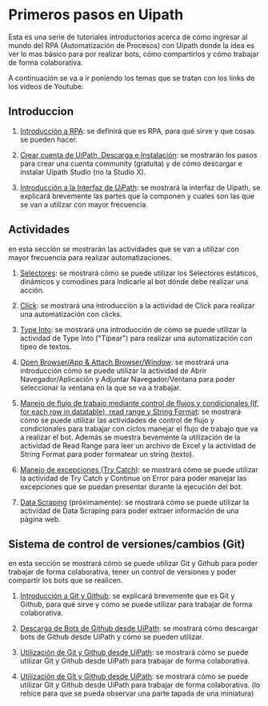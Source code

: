 # Primeros pasos en Uipath

Esta es una serie de tutoriales introductorios acerca de cómo ingresar al mundo del RPA (Automatización de Procesos) con Uipath donde la idea es ver lo mas básico para por realizar bots, cómo compartirlos y cómo trabajar de forma colaborativa.

A continuación se va a ir poniendo los temas que se tratan con los links de los videos de Youtube:


## Introduccion

1. [Introducción a RPA](https://youtu.be/ClIeEN8Ukl4): se definirá que es RPA, para qué sirve y que cosas se pueden hacer.

2. [Crear cuenta de UiPath, Descarga e Instalación](https://youtu.be/QZ9xbM-NV3s): se mostrarán los pasos para crear una cuenta community (gratuita) y de cómo descargar e instalar Uipath Studio (no la Studio X).

3. [Introducción a la Interfaz de UiPath](https://youtu.be/OW203VlKOYM): se mostrará la interfaz de Uipath, se explicará brevemente las partes que la componen y cuales son las que se van a utilizar con mayor frecuencia. 


## Actividades

en esta sección se mostrarán las actividades que se van a utilizar con mayor frecuencia para realizar automatizaciones.

1. [Selectores](https://youtu.be/0oJckEsNv0w): se mostrará cómo se puede utilizar los Selectores estáticos, dinámicos y comodines para indicarle al bot dónde debe realizar una acción.

2. [Click](https://youtu.be/xW-VNibaIUs): se mostrará una introducción a la actividad de Click para realizar una automatización con clicks.

3. [Type Into](https://youtu.be/HFaIMxspSHM): se mostrará una introducción de cómo se puede utilizar la actividad de Type Into ("Tipear") para realizar una automatización con tipeo de textos.

4. [Open Browser/App & Attach Browser/Window](https://youtu.be/F_PdbpFEXks): se mostrará una introducción cómo se puede utilizar la actividad de Abrir Navegador/Aplicación y Adjuntar Navegador/Ventana para poder seleccionar la ventana en la que se va a trabajar.

5. [Manejo de flujo de trabajo mediante control de flujos y condicionales (If, for each row in datatable), read range y String Format](https://youtu.be/Yke7GZp8aTo): se mostrará cómo se puede utilizar las actividades de control de flujo y condicionales para trabajar con ciclos manejar el flujo de trabajo que va a realizar el bot. Además se muestra bevemente la utilización de la actividad de Read Range para leer un archivo de Excel y la actividad de String Format para poder formatear un string (texto).

6. [Manejo de excepciones (Try Catch)](https://youtu.be/cVrdOvwtqDE): se mostrará cómo se puede utilizar la actividad de Try Catch y Continue on Error para poder manejar las excepciones que se puedan presentar durante la ejecución del bot.

7. [Data Scraping]() (próximamente): se mostrará cómo se puede utilizar la actividad de Data Scraping para poder extraer información de una página web.


## Sistema de control de versiones/cambios (Git)

en esta sección se mostrará cómo se puede utilizar Git y Github para poder trabajar de forma colaborativa, tener un control de versiones y poder compartir los bots que se realicen.

1. [Introducción a Git y Github](https://youtu.be/3LnZdVOtcUw): se explicará brevemente que es Git y Github, para qué sirve y cómo se puede utilizar para trabajar de forma colaborativa.

2. [Descarga de Bots de Github desde UiPath](https://youtu.be/hD5BH7YzABw?si=l4BGErStcgJPWXpk): se mostrará cómo descargar bots de Github desde UiPath y cómo se pueden utilizar.

3. [Utilización de Git y Github desde UiPath](https://youtu.be/MAP_TQAnKz8): se mostrará cómo se puede utilizar Git y Github desde UiPath para trabajar de forma colaborativa.

4. [Utilización de Git y Github desde UiPath](https://youtu.be/abLbtzq90QQ): se mostrará cómo se puede utilizar Git y Github desde UiPath para trabajar de forma colaborativa. (lo rehice para que se pueda observar una parte tapada de una miniatura)